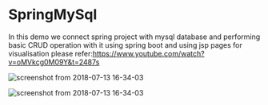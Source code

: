 # SpringMySql
In this demo we connect spring project with mysql database and performing basic CRUD operation with it using spring boot 
and using jsp pages for visualisation 
please refer:https://www.youtube.com/watch?v=oMVkcg0M09Y&t=2487s


![screenshot from 2018-07-13 16-34-03](https://user-images.githubusercontent.com/19583087/42688720-1484f11c-86bb-11e8-9a3f-9285dcebe770.png)

![screenshot from 2018-07-13 16-34-03](https://user-images.githubusercontent.com/19583087/42688770-45e3786e-86bb-11e8-9be6-6fdd135cf0f4.png)

